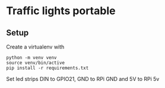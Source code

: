 # Traffic lights portable

## Setup

Create a virtualenv with 
```
python -m venv venv
source venv/bin/active
pip install -r requirements.txt
```

Set led strips DIN to GPIO21, GND to RPi GND and 5V to RPi 5v
